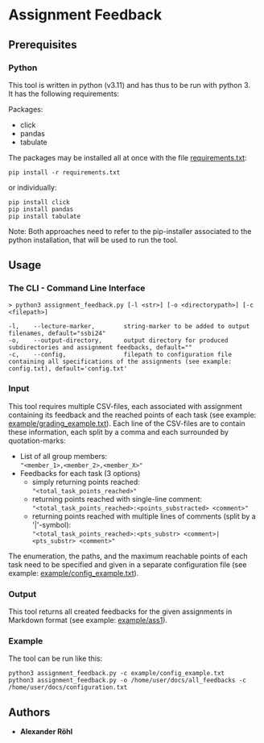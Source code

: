 # Assignment Feedback

## Prerequisites
### Python
This tool is written in python (v3.11) and has thus to be run with python 3.\
It has the following requirements:

Packages:
* click
* pandas
* tabulate

The packages may be installed all at once with the file [requirements.txt](https://github.com/Nightknight3000/Assignment-Feedback-Transcriber/blob/main/requirements.txt):
```
pip install -r requirements.txt
```
or individually:
```
pip install click
pip install pandas
pip install tabulate
```
Note: Both approaches need to refer to the pip-installer associated to the python installation, that will be used to run
the tool.


## Usage
### The CLI - Command Line Interface
```
> python3 assignment_feedback.py [-l <str>] [-o <directorypath>] [-c <filepath>] 
 
-l,    --lecture-marker,        string-marker to be added to output filenames, default="ssbi24"
-o,    --output-directory,      output directory for produced subdirectories and assignment feedbacks, default=""
-c,    --config,                filepath to configuration file containing all specifications of the assignments (see example: config.txt), default='config.txt'
```
### Input
This tool requires multiple CSV-files, each associated with assignment containing its feedback and the reached points 
of each task (see example: [example/grading_example.txt](https://github.com/Nightknight3000/Assignment-Feedback-Transcriber/blob/main/example/grading_example.txt)).
Each line of the CSV-files are to contain these information, each split by a comma and each surrounded by quotation-marks:
* List of all group members: \
  ``"<member_1>,<member_2>,<member_X>"``
* Feedbacks for each task (3 options)
  * simply returning points reached: \
    ``"<total_task_points_reached>"``
  * returning points reached with single-line comment: \
    ``"<total_task_points_reached>:<points_substracted> <comment>"``
  * returning points reached with multiple lines of comments (split by a '|'-symbol): \
    ``"<total_task_points_reached>:<pts_substr> <comment>|<pts_substr> <comment>"``

The enumeration, the paths, and the maximum reachable points of each task need to be specified and given in a separate 
configuration file (see example: [example/config_example.txt](https://github.com/Nightknight3000/Assignment-Feedback-Transcriber/blob/main/example/config_example.txt)).

### Output
This tool returns all created feedbacks for the given assignments in Markdown format (see example: [example/ass1](https://github.com/Nightknight3000/Assignment-Feedback-Transcriber/blob/main/example/ass1)). 

### Example
The tool can be run like this:
```
python3 assignment_feedback.py -c example/config_example.txt
python3 assignment_feedback.py -o /home/user/docs/all_feedbacks -c /home/user/docs/configuration.txt
```

## Authors
* **Alexander Röhl**
